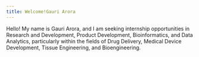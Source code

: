 ```yaml
---
title: Welcome!Gauri Arora
---
```

Hello! My name is Gauri Arora, and I am seeking internship opportunities in Research and Development, Product Development, Bioinformatics, and Data Analytics, particularly within the fields of Drug Delivery, Medical Device Development, Tissue Engineering, and Bioengineering.



